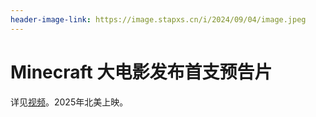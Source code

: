 ```yaml
---
header-image-link: https://image.stapxs.cn/i/2024/09/04/image.jpeg
---
```

# Minecraft 大电影发布首支预告片
详见[视频](https://www.bilibili.com/video/BV1yx4y1n7du)。2025年北美上映。
